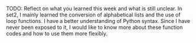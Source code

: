 TODO: Reflect on what you learned this week and what is still unclear.
In set2, I mainly learned the conversion of alphabetical lists and the use of loop functions. I have a better understanding of Python syntax. Since I have never been exposed to it, I would like to know more about these function codes and how to use them more flexibly.
